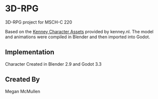 # 3D-RPG
 3D-RPG project for MSCH-C 220

Based on the [Kenney Character Assets](https://kenney.itch.io/kenney-character-assets) provided by kenney.nl. The model and animations were compiled in Blender and then imported into Godot.

## Implementation
Character Created in Blender 2.9 and Godot 3.3

## Created By
Megan McMullen
